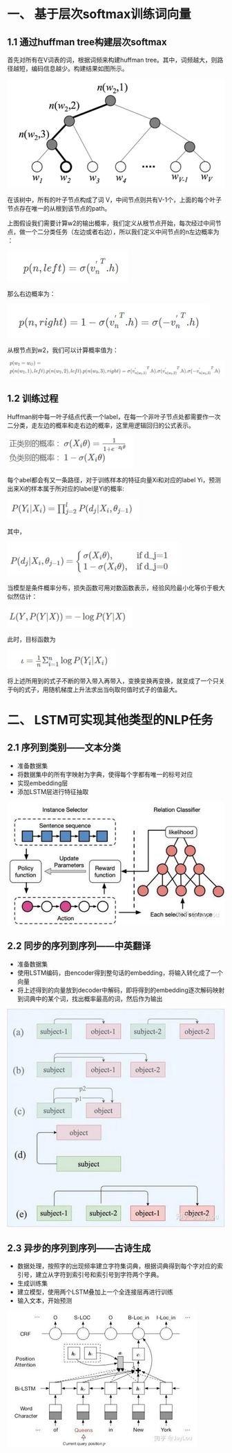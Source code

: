 
# 一、 基于层次softmax训练词向量
## 1.1 通过huffman tree构建层次softmax

首先对所有在V词表的词，根据词频来构建huffman tree。其中，词频越大，则路径越短，编码信息越少。构建结果如图所示。

 ![](images1/1.png)
 
  在该树中，所有的叶子节点构成了词 V，中间节点则共有V-1个，上面的每个叶子节点存在唯一的从根到该节点的path。

  上图假设我们需要计算w2的输出概率，我们定义从根节点开始，每次经过中间节点，做一个二分类任务（左边或者右边），所以我们定义中间节点的n左边概率为 ：
  
  ![](images1/2.png)
 
  那么右边概率为：
  
  ![](images1/3.png)
 
  从根节点到w2，我们可以计算概率值为：
  
 ![](images1/4.png)
 
 ## 1.2 训练过程

 Huffman树中每一叶子结点代表一个label，在每一个非叶子节点处都需要作一次二分类，走左边的概率和走右边的概率，这里用逻辑回归的公式表示。

 ![](images1/8.png)

 每个abel都会有又一条路径，对于训练样本的特征向量Xi和对应的label Yi，预测出来Xi的样本属于所对应的label是Yi的概率:

 ![](images1/9.png)

 其中，

 ![](images1/10.png)

 当模型是条件概率分布，损失函数可用对数函数表示，经验风险最小化等价于极大似然估计：

 ![](images1/11.png)

此时，目标函数为

 ![](images1/12.png)

将上述所用到的式子不断的带入带入再带入，变换变换再变换，就变成了一个只关于θj的式子，用随机梯度上升法求出当θj取何值时式子的值最大。






# 二、 LSTM可实现其他类型的NLP任务

## 2.1 序列到类别——文本分类

* 准备数据集
* 将数据集中的所有字映射为字典，使得每个字都有唯一的标号对应
* 实现embedding层
* 添加LSTM层进行特征抽取

![](images1/5.png)


## 2.2 同步的序列到序列——中英翻译

* 准备数据集
* 使用LSTM编码，由encoder得到整句话的embedding，将输入转化成了一个向量
* 将上述得到的向量放到decoder中解码，即将得到的embedding逐次解码映射到词典中的某个词，找出概率最高的词，然后作为输出

![](images1/6.png)


## 2.3 异步的序列到序列——古诗生成

* 数据处理，按照字的出现频率建立字符集词典，根据词典得到每个字对应的索引号，建立从字符到索引号和索引号到字符两个字典。
* 生成训练集
* 建立模型，使用两个LSTM叠加上一个全连接层再进行训练
* 输入文本，开始预测

![](images1/7.png)


